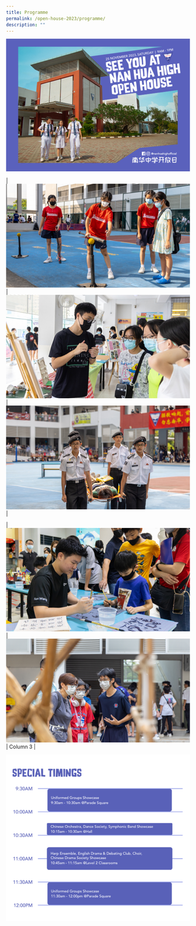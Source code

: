 ```yaml
---
title: Programme
permalink: /open-house-2023/programme/
description: ""
---
```


![](/images/Open%20House%202023/messageoftheday_web4.jpg)

| ![](/images/Open%20House%202023/openhouse_2240x1260_5.jpg) | ![](/images/Open%20House%202023/openhouse_2240x1260_3.jpg) | ![](/images/Open%20House%202023/openhouse_2240x1260_4.jpg) |


| ![](/images/Open%20House%202023/openhouse_2240x1260_1.jpg) | ![](/images/Open%20House%202023/openhouse_2240x1260_2.jpg) | Column 3 |





![](/images/Open%20House%202023/openhouse_web_specialtiming.png)